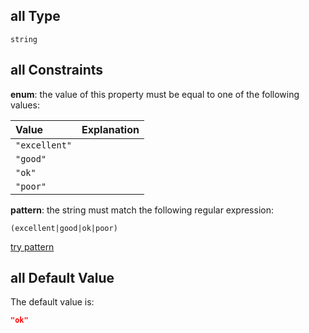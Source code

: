## all Type

`string`

## all Constraints

**enum**: the value of this property must be equal to one of the following values:

| Value         | Explanation |
| :------------ | ----------- |
| `"excellent"` |             |
| `"good"`      |             |
| `"ok"`        |             |
| `"poor"`      |             |

**pattern**: the string must match the following regular expression: 

```regexp
(excellent|good|ok|poor)
```

[try pattern](https://regexr.com/?expression=(excellent%7Cgood%7Cok%7Cpoor) "try regular expression with regexr.com")

## all Default Value

The default value is:

```json
"ok"
```
